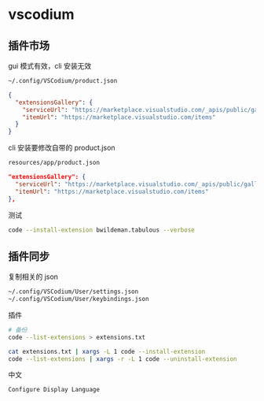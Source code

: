 # vscodium

## 插件市场

gui 模式有效，cli 安装无效

```sh
~/.config/VSCodium/product.json
```

```json
{
  "extensionsGallery": {
    "serviceUrl": "https://marketplace.visualstudio.com/_apis/public/gallery",
    "itemUrl": "https://marketplace.visualstudio.com/items"
  }
}
```

cli 安装要修改自带的 product.json

```sh
resources/app/product.json
```

```json
"extensionsGallery": {
  "serviceUrl": "https://marketplace.visualstudio.com/_apis/public/gallery",
  "itemUrl": "https://marketplace.visualstudio.com/items"
},
```

测试

```sh
code --install-extension bwildeman.tabulous --verbose
```

## 插件同步

复制相关的 json

```sh
~/.config/VSCodium/User/settings.json
~/.config/VSCodium/User/keybindings.json
```

插件

```sh
# 备份
code --list-extensions > extensions.txt

cat extensions.txt | xargs -L 1 code --install-extension
code --list-extensions | xargs -r -L 1 code --uninstall-extension
```

中文

```sh
Configure Display Language
```
